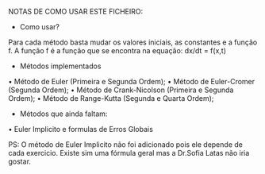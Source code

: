 NOTAS DE COMO USAR ESTE FICHEIRO:

- Como usar? 

Para cada método basta mudar os valores iniciais, as constantes e a função f. A função f é a função que se encontra na equação: dx/dt = f(x,t)

- Métodos implementados

• Método de Euler (Primeira e Segunda Ordem);
• Método de Euler-Cromer (Segunda Ordem);
• Método de Crank-Nicolson (Primeira e Segunda Ordem);
• Método de Range-Kutta (Segunda e Quarta Ordem);

- Métodos que ainda faltam: 

• Euler Implicito e formulas de Erros Globais

PS: O método de Euler Implicito não foi adicionado pois ele depende de cada exercicio. Existe sim uma fórmula geral mas a Dr.Sofia Latas não iria gostar.
